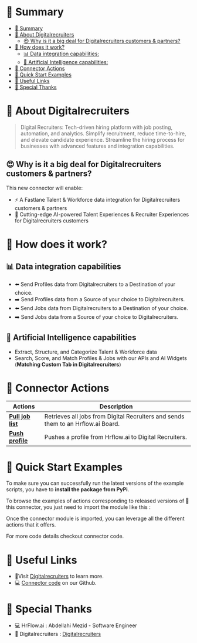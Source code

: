 # 📖 Summary

- [📖 Summary](#📖-summary)
- [💼 About Digitalrecruiters](#💼-about-digitalrecruiters)
  - [😍 Why is it a big deal for Digitalrecruiters customers & partners?](#😍-why-is-it-a-big-deal-for-digitalrecruiters-customers--partners)
- [🔧 How does it work?](#🔧-how-does-it-work)
  - [📊 Data integration capabilities:](#📊-data-integration-capabilities)
  - [🧠 Artificial Intelligence capabilities:](#🧠-artificial-intelligence-capabilities)
- [🔌 Connector Actions](#🔌-connector-actions)
- [💍 Quick Start Examples](#💍-quick-start-examples)
- [🔗 Useful Links](#🔗-useful-links)
- [👏 Special Thanks](#👏-special-thanks)

# 💼 About Digitalrecruiters

> Digital Recruiters: Tech-driven hiring platform with job posting, automation, and analytics. Simplify recruitment, reduce time-to-hire, and elevate candidate experience. Streamline the hiring process for businesses with advanced features and integration capabilities.

## 😍 Why is it a big deal for Digitalrecruiters customers & partners?

This new connector will enable:

- ⚡ A Fastlane Talent & Workforce data integration for Digitalrecruiters customers & partners
- 🤖 Cutting-edge AI-powered Talent Experiences & Recruiter Experiences for Digitalrecruiters customers

# 🔧 How does it work?

## 📊 Data integration capabilities

- ⬅️ Send Profiles data from Digitalrecruiters to a Destination of your choice.
- ➡️ Send Profiles data from a Source of your choice to Digitalrecruiters.
- ⬅️ Send Jobs data from Digitalrecruiters to a Destination of your choice.
- ➡️ Send Jobs data from a Source of your choice to Digitalrecruiters.

## 🧠 Artificial Intelligence capabilities

- Extract, Structure, and Categorize Talent & Workforce data
- Search, Score, and Match Profiles & Jobs with our APIs and AI Widgets (**Matching Custom Tab in Digitalrecruiters**)

# 🔌 Connector Actions

| Actions | Description |
| ------- | ----------- |
| [**Pull job list**](docs/ActionName.pull_job_list.md) | Retrieves all jobs from Digital Recruiters and sends them to an Hrflow.ai Board. |
| [**Push profile**](docs/ActionName.push_profile.md) | Pushes a profile from Hrflow.ai to Digital Recruiters. |

# 💍 Quick Start Examples

To make sure you can successfully run the latest versions of the example scripts, you have to **install the package from PyPi**.

To browse the examples of actions corresponding to released versions of 🤗 this connector, you just need to import the module like this :

Once the connector module is imported, you can leverage all the different actions that it offers.

For more code details checkout connector code.

# 🔗 Useful Links

- 📄Visit [Digitalrecruiters](https://www.digitalrecruiters.com/) to learn more.
- 💻 [Connector code](https://github.com/Riminder/hrflow-connectors/tree/master/src/hrflow_connectors/connectors/digitalrecruiters) on our Github.

# 👏 Special Thanks

- 💻 HrFlow.ai : Abdellahi Mezid - Software Engineer
- 🤝 Digitalrecruiters : [Digitalrecruiters](https://www.digitalrecruiters.com/)
